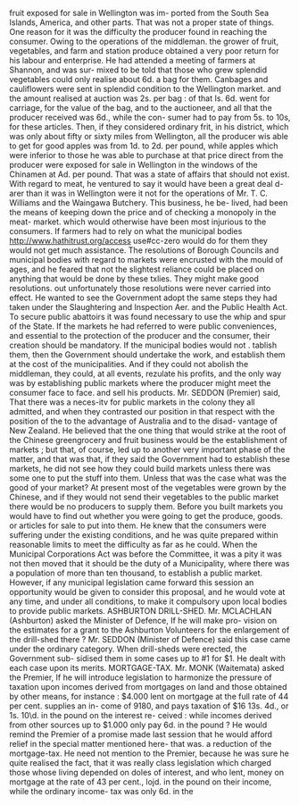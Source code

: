 fruit exposed for sale in Wellington was im- ported from the South Sea Islands, America, and other parts. That was not a proper state of things. One reason for it was the difficulty the producer found in reaching the consumer. Owing to the operations of the middleman. the grower of fruit, vegetables, and farm and station produce obtained a very poor return for his labour and enterprise. He had attended a meeting of farmers at Shannon, and was sur- mixed to be told that those who grew splendid vegetables could only realise about 6d. a bag for them. Canbages and cauliflowers were sent in splendid condition to the Wellington market. and the amount realised at auction was 2s. per bag : of that Is. 6d. went for carriage, for the value of the bag, and to the auctioneer, and all that the producer received was 6d., while the con- sumer had to pay from 5s. to 10s, for these articles. Then, if they considered ordinary frit, in his district, which was only about fifty or sixty miles from Wellington, all the producer wis able to get for good apples was from 1d. to 2d. per pound, while apples which were inferior to those he was able to purchase at that price direct from the producer were exposed for sale in Wellington in the windows of the Chinamen at Ad. per pound. That was a state of affairs that should not exist. With regard to meat, he ventured to say it would have been a great deal d-arer than it was in Wellington were it not for the operations of Mr. T. C. Williams and the Waingawa Butchery. This business, he be- lived, had been the means of keeping down the price and of checking a monopoly in the meat- market. which would otherwise have been most injurious to the consumers. If farmers had to rely on what the municipal bodies http://www.hathitrust.org/access use#cc-zero would do for them they would not get much assistance. The resolutions of Borough Councils and municipal bodies with regard to markets were encrusted with the mould of ages, and he feared that not the slightest reliance could be placed on anything that would be done by these txlies. They might make good resolutions. out unfortunately those resolutions were never carried into effect. He wanted to see the Government adopt the same steps they had taken under the Slaughtering and Inspection Aer. and the Public Health Act. To secure public abattoirs it was found necessary to use the whip and spur of the State. If the markets he had referred to were public conveniences, and essential to the protection of the producer and the consumer, their creation should be mandatory. If the municipal bodies would not . tablish them, then the Government should undertake the work, and establish them at the cost of the municipalities. And if they could not abolish the middleman, they could, at all events, rezulate his profits, and the only way was by establishing public markets where the producer might meet the consumer face to face. and sell his products. Mr. SEDDON (Premier) said, That there was a neces-itv for public markets in the colony they all admitted, and when they contrasted our position in that respect with the position of the to the advantage of Australia and to the disad- vantage of New Zealand. He believed that the one thing that would strike at the root of the Chinese greengrocery and fruit business would be the establishment of markets ; but that, of course, led up to another very important phase of the matter, and that was that, if they said the Government had to establish these markets, he did not see how they could build markets unless there was some one to put the stuff into them. Unless that was the case what was the good of your market? At present most of the vegetables were grown by the Chinese, and if they would not send their vegetables to the public market there would be no producers to supply them. Before you built markets you would have to find out whether you were going to get the produce, goods. or articles for sale to put into them. He knew that the consumers were suffering under the existing conditions, and he was quite prepared within reasonable limits to meet the difficulty as far as he could. When the Municipal Corporations Act was before the Committee, it was a pity it was not then moved that it should be the duty of a Municipality, where there was a population of more than ten thousand, to establish a public market. However, if any municipal legislation came forward this session an opportunity would be given to consider this proposal, and he would vote at any time, and under all conditions, to make it compulsory upon local bodies to provide public markets. ASHBURTON DRILL-SHED. Mr. MCLACHLAN (Ashburton) asked the Minister of Defence, If he will make pro- vision on the estimates for a grant to the Ashburton Volunteers for the enlargement of the drill-shed there ? Mr. SEDDON (Minister of Defence) said this case came under the ordinary category. When drill-sheds were erected, the Government sub- sidised them in some cases up to #1 for $1. He dealt with each case upon its merits. MORTGAGE-TAX. Mr. MONK (Waitemata) asked the Premier, If he will introduce legislation to harmonize the pressure of taxation upon incomes derived from mortgages on land and those obtained by other means, for instance : $4.000 lent on mortgage at the full rate of 44 per cent. supplies an in- come of 9180, and pays taxation of $16 13s. 4d., or 1s. 10\\d. in the pound on the interest re- ceived : while incomes derived from other sources up to $1.000 only pay 6d. in the pound ? He would remind the Premier of a promise made last session that he would afford relief in the special matter mentioned here- that was. a reduction of the mortgage-tax. He need not mention to the Premier, because he was sure he quite realised the fact, that it was really class legislation which charged those whose living depended on doles of interest, and who lent, money on mortgage at the rate of 43 per cent., lojd. in the pound on their income, while the ordinary income- tax was only 6d. in the 